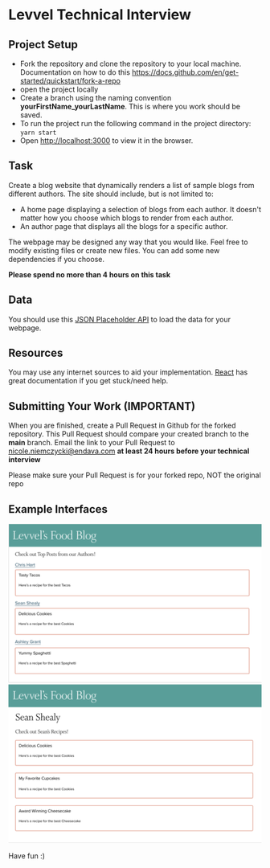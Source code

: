 # Levvel Technical Interview

## Project Setup
- Fork the repository and clone the repository to your local machine.  Documentation on how to do this https://docs.github.com/en/get-started/quickstart/fork-a-repo
- open the project locally
- Create a branch using the naming convention **yourFirstName_yourLastName**. This is where you work should be saved.
- To run the project run the following command in the project directory:
`yarn start`
- Open [http://localhost:3000](http://localhost:3000) to view it in the browser.


## Task
Create a blog website that dynamically renders a list of sample blogs from different authors. The site should include, but is not limited to:
- A home page displaying a selection of blogs from each author. It doesn't matter how you choose which blogs to render from each author. 
- An author page that displays all the blogs for a specific author.

The webpage may be designed any way that you would like. Feel free to modify existing files or create new files. You can add some new dependencies if you choose.

**Please spend no more than 4 hours on this task**

## Data
You should use this [JSON Placeholder API](https://jsonplaceholder.typicode.com/) to load the data for your webpage. 

## Resources
You may use any internet sources to aid your implementation. [React](https://reactjs.org/docs/getting-started.html) has great documentation if you get stuck/need help.

## Submitting Your Work (IMPORTANT)
When you are finished, create a Pull Request in Github for the forked repository. This Pull Request should compare your created branch to the **main** branch. Email the link to your Pull Request to nicole.niemczycki@endava.com **at least 24 hours before your technical interview**

Please make sure your Pull Request is for your forked repo, NOT the original repo

## Example Interfaces
![Home Page Example](home-page-example.png)
![Author Page Example](author-page-example.png)

Have fun :)